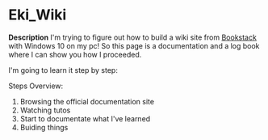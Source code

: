 # Eki_Wiki
**Description**
I'm trying to figure out how to build a wiki site from [Bookstack](https://www.bookstackapp.com/) with Windows 10 on my pc!
So this page is a documentation and a log book where I can show you how I proceeded.

I'm going to learn it step by step:

Steps Overview:
1. Browsing the official documentation site
2. Watching tutos
3. Start to documentate what I've learned
4. Buiding things
